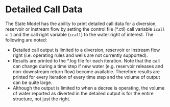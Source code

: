 # Detailed Call Data #

The State Model has the ability to print detailed call data for a diversion, reservoir or instream flow by setting 
the control file (\*.ctl) call variable `icall = 1` and the call right variable (`ccall`) to the water right of interest. 
The following are noted:

* Detailed call output is limited to a diversion, reservoir or instream flow right (i.e. operating rules and wells are 
not currently supported). 
* Results are printed to the \*.log file for each iteration. Note that the call can change during a time step if new water 
(e.g. reservoir releases and non-downstream return flow) become available. Therefore results are printed for every iteration 
of every time step and the volume of output can be quite large. 
* Although the output is limited to when a decree is operating, the volume of water reported as diverted in the detailed 
output is for the entire structure, not just the right.
